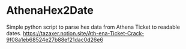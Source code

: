 # AthenaHex2Date
Simple python script to parse hex data from Athena Ticket to readable dates.
https://tazaxer.notion.site/Ath-ena-Ticket-Crack-9f08a1eb68524e27b88ef21dac0d26e6
